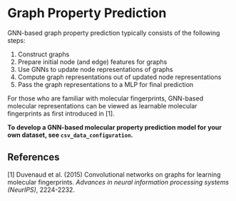 # Graph Property Prediction

GNN-based graph property prediction typically consists of the following steps:
1. Construct graphs
2. Prepare initial node (and edge) features for graphs
3. Use GNNs to update node representations of graphs
4. Compute graph representations out of updated node representations
5. Pass the graph representations to a MLP for final prediction

For those who are familiar with molecular fingerprints, GNN-based molecular representations 
can be viewed as learnable molecular fingerprints as first introduced in [1].

**To develop a GNN-based molecular property prediction model for your own dataset, see `csv_data_configuration`.**

## References

[1] Duvenaud et al. (2015) Convolutional networks on graphs for learning molecular fingerprints. *Advances in neural 
information processing systems (NeurIPS)*, 2224-2232.
